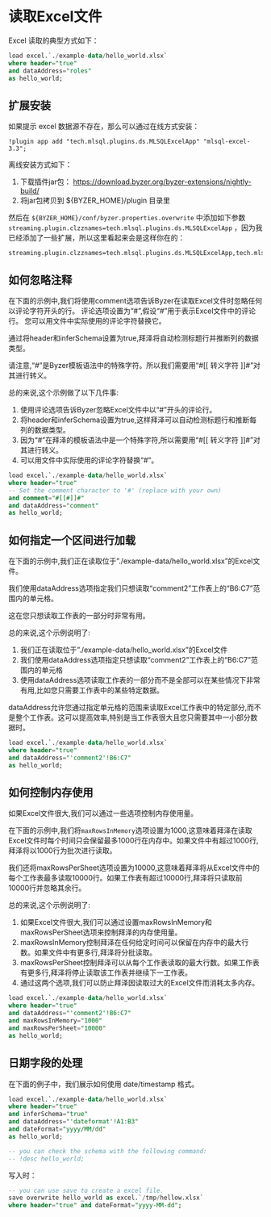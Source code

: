 # 读取Excel文件

Excel 读取的典型方式如下：

```sql
load excel.`./example-data/hello_world.xlsx` 
where header="true" 
and dataAddress="roles"
as hello_world;
```

## 扩展安装

如果提示 excel 数据源不存在，那么可以通过在线方式安装：

```
!plugin app add "tech.mlsql.plugins.ds.MLSQLExcelApp" "mlsql-excel-3.3";
```

离线安装方式如下：

1. 下载插件jar包： https://download.byzer.org/byzer-extensions/nightly-build/
2. 将jar包拷贝到 ${BYZER_HOME}/plugin 目录里

然后在  `${BYZER_HOME}/conf/byzer.properties.overwrite` 中添加如下参数 `streaming.plugin.clzznames=tech.mlsql.plugins.ds.MLSQLExcelApp` ，因为我已经添加了一些扩展，所以这里看起来会是这样你在的：

```
streaming.plugin.clzznames=tech.mlsql.plugins.ds.MLSQLExcelApp,tech.mlsql.plugins.assert.app.MLSQLAssert,tech.mlsql.plugins.shell.app.MLSQLShell,tech.mlsql.plugins.mllib.app.MLSQLMllib,tech.mlsql.plugins.llm.LLMApp
```

## 如何忽略注释

在下面的示例中,我们将使用comment选项告诉Byzer在读取Excel文件时忽略任何以评论字符开头的行。
评论选项设置为“#”,假设“#”用于表示Excel文件中的评论行。
您可以用文件中实际使用的评论字符替换它。

通过将header和inferSchema设置为true,拜泽将自动检测标题行并推断列的数据类型。

请注意,“#”是Byzer模板语法中的特殊字符。所以我们需要用“#[[ 转义字符 ]]#”对其进行转义。

总的来说,这个示例做了以下几件事:

1. 使用评论选项告诉Byzer忽略Excel文件中以“#”开头的评论行。
2. 将header和inferSchema设置为true,这样拜泽可以自动检测标题行和推断每列的数据类型。
3. 因为“#”在拜泽的模板语法中是一个特殊字符,所以需要用“#[[ 转义字符 ]]#”对其进行转义。 
4. 可以用文件中实际使用的评论字符替换“#”。

```sql
load excel.`./example-data/hello_world.xlsx` 
where header="true" 
-- Set the comment character to '#' (replace with your own)
and comment="#[[#]]#"
and dataAddress="comment"
as hello_world;
```

## 如何指定一个区间进行加载

在下面的示例中,我们正在读取位于”./example-data/hello_world.xlsx”的Excel文件。

我们使用dataAddress选项指定我们只想读取“comment2”工作表上的“B6:C7”范围内的单元格。 

这在您只想读取工作表的一部分时非常有用。

总的来说,这个示例说明了:

1. 我们正在读取位于”./example-data/hello_world.xlsx”的Excel文件
2. 我们使用dataAddress选项指定只想读取“comment2”工作表上的“B6:C7”范围内的单元格
3. 使用dataAddress选项读取工作表的一部分而不是全部可以在某些情况下非常有用,比如您只需要工作表中的某些特定数据。

dataAddress允许您通过指定单元格的范围来读取Excel工作表中的特定部分,而不是整个工作表。这可以提高效率,特别是当工作表很大且您只需要其中一小部分数据时。

```sql
load excel.`./example-data/hello_world.xlsx` 
where header="true" 
and dataAddress="'comment2'!B6:C7"
as hello_world;
```

## 如何控制内存使用

如果Excel文件很大,我们可以通过一些选项控制内存使用量。

在下面的示例中,我们将`maxRowsInMemory`选项设置为1000,这意味着拜泽在读取Excel文件时每个时间只会保留最多1000行在内存中。如果文件中有超过1000行,拜泽将以1000行为批次进行读取。

我们还将maxRowsPerSheet选项设置为10000,这意味着拜泽将从Excel文件中的每个工作表最多读取10000行。如果工作表有超过10000行,拜泽将只读取前10000行并忽略其余行。 

总的来说,这个示例说明了:
1. 如果Excel文件很大,我们可以通过设置maxRowsInMemory和maxRowsPerSheet选项来控制拜泽的内存使用量。
2. maxRowsInMemory控制拜泽在任何给定时间可以保留在内存中的最大行数。如果文件中有更多行,拜泽将分批读取。
3. maxRowsPerSheet控制拜泽可以从每个工作表读取的最大行数。如果工作表有更多行,拜泽将停止读取该工作表并继续下一工作表。
4. 通过这两个选项,我们可以防止拜泽因读取过大的Excel文件而消耗太多内存。

```sql
load excel.`./example-data/hello_world.xlsx` 
where header="true" 
and dataAddress="'comment2'!B6:C7"
and maxRowsInMemory="1000"
and maxRowsPerSheet="10000"
as hello_world;
```

## 日期字段的处理

在下面的例子中，我们展示如何使用 date/timestamp 格式。

```sql
load excel.`./example-data/hello_world.xlsx` 
where header="true" 
and inferSchema="true"
and dataAddress="'dateformat'!A1:B3"
and dateFormat="yyyy/MM/dd"
as hello_world;

-- you can check the schema with the following command:
-- !desc hello_world;
```

写入时：

```sql
-- you can use save to create a excel file.
save overwrite hello_world as excel.`/tmp/hellow.xlsx` 
where header="true" and dateFormat="yyyy-MM-dd";
```